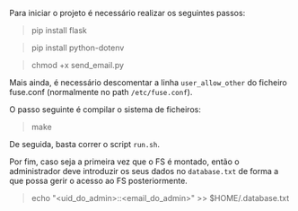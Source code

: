 Para iniciar o projeto é necessário realizar os seguintes passos:

> pip install flask

> pip install python-dotenv

> chmod +x send_email.py

Mais ainda, é necessário descomentar a linha `user_allow_other` do ficheiro fuse.conf (normalmente no path `/etc/fuse.conf`).

O passo seguinte é compilar o sistema de ficheiros:

> make

De seguida, basta correr o script `run.sh`.

Por fim, caso seja a primeira vez que o FS é montado, então o administrador deve introduzir os seus dados no `database.txt` de forma a que possa gerir o acesso ao FS posteriormente.

> echo "<uid_do_admin>::<email_do_admin>" >> $HOME/.database.txt
